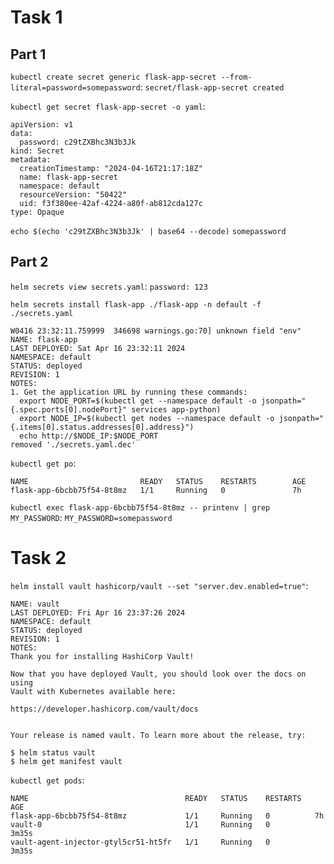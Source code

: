 # Task 1
## Part 1

`kubectl create secret generic flask-app-secret --from-literal=password=somepassword`:
`secret/flask-app-secret created`

`kubectl get secret flask-app-secret -o yaml`:
```
apiVersion: v1
data:
  password: c29tZXBhc3N3b3Jk
kind: Secret
metadata:
  creationTimestamp: "2024-04-16T21:17:18Z"
  name: flask-app-secret
  namespace: default
  resourceVersion: "50422"
  uid: f3f380ee-42af-4224-a80f-ab812cda127c
type: Opaque
```

`echo $(echo 'c29tZXBhc3N3b3Jk' | base64 --decode)`
`somepassword`
## Part 2
`helm secrets view secrets.yaml`:
`password: 123`

`helm secrets install flask-app ./flask-app -n default -f ./secrets.yaml`
```
W0416 23:32:11.759999  346698 warnings.go:70] unknown field "env"
NAME: flask-app
LAST DEPLOYED: Sat Apr 16 23:32:11 2024
NAMESPACE: default
STATUS: deployed
REVISION: 1
NOTES:
1. Get the application URL by running these commands:
  export NODE_PORT=$(kubectl get --namespace default -o jsonpath="{.spec.ports[0].nodePort}" services app-python)
  export NODE_IP=$(kubectl get nodes --namespace default -o jsonpath="{.items[0].status.addresses[0].address}")
  echo http://$NODE_IP:$NODE_PORT
removed './secrets.yaml.dec'
```

`kubectl get po`:
```
NAME                         READY   STATUS    RESTARTS        AGE
flask-app-6bcbb75f54-8t8mz   1/1     Running   0               7h
```

`kubectl exec flask-app-6bcbb75f54-8t8mz -- printenv | grep MY_PASSWORD`:
`MY_PASSWORD=somepassword`

# Task 2

`helm install vault hashicorp/vault --set "server.dev.enabled=true"`:
```
NAME: vault
LAST DEPLOYED: Fri Apr 16 23:37:26 2024
NAMESPACE: default
STATUS: deployed
REVISION: 1
NOTES:
Thank you for installing HashiCorp Vault!

Now that you have deployed Vault, you should look over the docs on using
Vault with Kubernetes available here:

https://developer.hashicorp.com/vault/docs


Your release is named vault. To learn more about the release, try:

$ helm status vault
$ helm get manifest vault
```

`kubectl get pods`:
```
NAME                                   READY   STATUS    RESTARTS   AGE
flask-app-6bcbb75f54-8t8mz             1/1     Running   0          7h
vault-0                                1/1     Running   0          3m35s
vault-agent-injector-gtyl5cr51-ht5fr   1/1     Running   0          3m35s
```